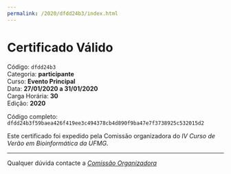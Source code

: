 ```yaml
---
permalink: /2020/dfdd24b3/index.html
---
```


# Certificado Válido

Código: `dfdd24b3`<br>
Categoria: **participante**<br>
Curso: **Evento Principal**<br>
Data: **27/01/2020 a 31/01/2020**<br>
Carga Horária: **30**<br>
Edição: **2020**<br>


Código completo: `dfdd24b3f59baea426f419ee3c494378cb4d890f9ba47e7f3738925c532015d2`


Este certificado foi expedido pela Comissão organizadora do *IV Curso de Verão em Bioinformática da UFMG*.

----

Qualquer dúvida contacte a [_Comissão Organizadora_](<mailto:cursobioinfoufmg@gmail.com$subject=[Certificados]>)

